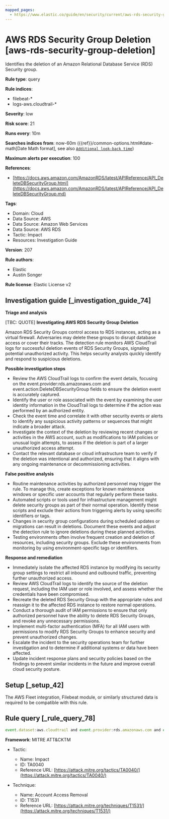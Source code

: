 ```yaml
---
mapped_pages:
  - https://www.elastic.co/guide/en/security/current/aws-rds-security-group-deletion.html
---
```


# AWS RDS Security Group Deletion [aws-rds-security-group-deletion]

Identifies the deletion of an Amazon Relational Database Service (RDS) Security group.

**Rule type**: query

**Rule indices**:

* filebeat-*
* logs-aws.cloudtrail-*

**Severity**: low

**Risk score**: 21

**Runs every**: 10m

**Searches indices from**: now-60m ({{ref}}/common-options.html#date-math[Date Math format], see also [`Additional look-back time`](docs-content://solutions/security/detect-and-alert/create-detection-rule.md#rule-schedule))

**Maximum alerts per execution**: 100

**References**:

* [https://docs.aws.amazon.com/AmazonRDS/latest/APIReference/API_DeleteDBSecurityGroup.html](https://docs.aws.amazon.com/AmazonRDS/latest/APIReference/API_DeleteDBSecurityGroup.md)

**Tags**:

* Domain: Cloud
* Data Source: AWS
* Data Source: Amazon Web Services
* Data Source: AWS RDS
* Tactic: Impact
* Resources: Investigation Guide

**Version**: 207

**Rule authors**:

* Elastic
* Austin Songer

**Rule license**: Elastic License v2

## Investigation guide [_investigation_guide_74]

**Triage and analysis**

[TBC: QUOTE]
**Investigating AWS RDS Security Group Deletion**

Amazon RDS Security Groups control access to RDS instances, acting as a virtual firewall. Adversaries may delete these groups to disrupt database access or cover their tracks. The detection rule monitors AWS CloudTrail logs for successful deletion events of RDS Security Groups, signaling potential unauthorized activity. This helps security analysts quickly identify and respond to suspicious deletions.

**Possible investigation steps**

* Review the AWS CloudTrail logs to confirm the event details, focusing on the event.provider:rds.amazonaws.com and event.action:DeleteDBSecurityGroup fields to ensure the deletion event is accurately captured.
* Identify the user or role associated with the event by examining the user identity information in the CloudTrail logs to determine if the action was performed by an authorized entity.
* Check the event time and correlate it with other security events or alerts to identify any suspicious activity patterns or sequences that might indicate a broader attack.
* Investigate the context of the deletion by reviewing recent changes or activities in the AWS account, such as modifications to IAM policies or unusual login attempts, to assess if the deletion is part of a larger unauthorized access attempt.
* Contact the relevant database or cloud infrastructure team to verify if the deletion was intentional and authorized, ensuring that it aligns with any ongoing maintenance or decommissioning activities.

**False positive analysis**

* Routine maintenance activities by authorized personnel may trigger the rule. To manage this, create exceptions for known maintenance windows or specific user accounts that regularly perform these tasks.
* Automated scripts or tools used for infrastructure management might delete security groups as part of their normal operation. Identify these scripts and exclude their actions from triggering alerts by using specific identifiers or tags.
* Changes in security group configurations during scheduled updates or migrations can result in deletions. Document these events and adjust the detection rule to ignore deletions during these planned activities.
* Testing environments often involve frequent creation and deletion of resources, including security groups. Exclude these environments from monitoring by using environment-specific tags or identifiers.

**Response and remediation**

* Immediately isolate the affected RDS instance by modifying its security group settings to restrict all inbound and outbound traffic, preventing further unauthorized access.
* Review AWS CloudTrail logs to identify the source of the deletion request, including the IAM user or role involved, and assess whether the credentials have been compromised.
* Recreate the deleted RDS Security Group with the appropriate rules and reassign it to the affected RDS instance to restore normal operations.
* Conduct a thorough audit of IAM permissions to ensure that only authorized personnel have the ability to delete RDS Security Groups, and revoke any unnecessary permissions.
* Implement multi-factor authentication (MFA) for all IAM users with permissions to modify RDS Security Groups to enhance security and prevent unauthorized changes.
* Escalate the incident to the security operations team for further investigation and to determine if additional systems or data have been affected.
* Update incident response plans and security policies based on the findings to prevent similar incidents in the future and improve overall cloud security posture.


## Setup [_setup_42]

The AWS Fleet integration, Filebeat module, or similarly structured data is required to be compatible with this rule.


## Rule query [_rule_query_78]

```js
event.dataset:aws.cloudtrail and event.provider:rds.amazonaws.com and event.action:DeleteDBSecurityGroup and event.outcome:success
```

**Framework**: MITRE ATT&CKTM

* Tactic:

    * Name: Impact
    * ID: TA0040
    * Reference URL: [https://attack.mitre.org/tactics/TA0040/](https://attack.mitre.org/tactics/TA0040/)

* Technique:

    * Name: Account Access Removal
    * ID: T1531
    * Reference URL: [https://attack.mitre.org/techniques/T1531/](https://attack.mitre.org/techniques/T1531/)



